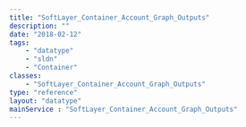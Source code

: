 ```yaml
---
title: "SoftLayer_Container_Account_Graph_Outputs"
description: ""
date: "2018-02-12"
tags:
    - "datatype"
    - "sldn"
    - "Container"
classes:
    - "SoftLayer_Container_Account_Graph_Outputs"
type: "reference"
layout: "datatype"
mainService : "SoftLayer_Container_Account_Graph_Outputs"
---
```

